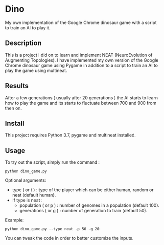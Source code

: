 # Dino
My own implementation of the Google Chrome dinosaur game with a script to train an AI to play it.

## Description
This is a project I did on to learn and implement NEAT (NeuroEvolution of Augmenting Topologies). I have implemented my own version of the Google Chrome dinosaur game using Pygame in addition to a script to train an AI to play the game using multineat.

## Results
After a few generations ( usually after 20 generations ) the AI starts to learn how to play the game and its starts to fluctuate between 700 and 900 from then on.

## Install
This project requires Python 3.7, pygame and multineat installed.

## Usage
To try out the script, simply run the command :
    
    python dino_game.py 

Optional arguments:
  - type ( or t ) : type of the player which can be either human, random or neat (default human).
  - If type is neat :
    - population ( or p ) : number of genomes in a population (default 100).
    - generations ( or g ) : number of generation to train (default 50).

Example:

    python dino_game.py --type neat -p 50 -g 20

You can tweak the code in order to better customize the inputs.
